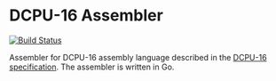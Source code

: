 DCPU-16 Assembler
=================

[![Build Status](https://travis-ci.org/markcol/dasm16.png?branch=master)](https://travis-ci.org/markcol/dasm16)

Assembler for DCPU-16 assembly language described in the
[DCPU-16 specification](http://dcpu.com/dcpu-16/). The
assembler is written in Go.
